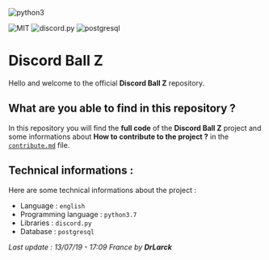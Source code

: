 ![python3](https://img.shields.io/badge/python-3.7-yellow.svg)

![MIT](https://img.shields.io/github/license/DrLarck/pantheist.svg)
![discord.py](https://img.shields.io/badge/discord-py-blue.svg?logo=discord) 
![postgresql](https://img.shields.io/badge/postgre-sql-blue.svg?logo=postgresql)

# Discord Ball Z

Hello and welcome to the official **Discord Ball Z** repository.

## What are you able to find in this repository ?

In this repository you will find the **full code** of the **Discord Ball Z** project and some informations about **How to contribute to the project ?** in the [`contribute.md`](https://github.com/DrLarck/discordballz/blob/rewrite/contribute.md) file.

## Technical informations :

Here are some technical informations about the project :

- Language : `english`
- Programming language : `python3.7`
- Libraries : `discord.py`
- Database : `postgresql`

*Last update : 13/07/19 - 17:09 France by **DrLarck***
